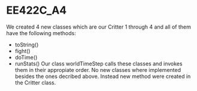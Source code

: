 # EE422C_A4
We created 4 new classes which are our Critter 1 through 4 and all of them have the following methods:
  - toString()
  - fight()
  - doTime()
  - runStats()
 Our class worldTimeStep calls these classes and invokes them in their appropiate order. No new classes where implemented
 besides the ones decribed above. Instead new method were created in the Critter class. 

